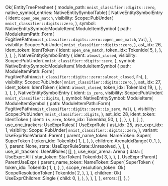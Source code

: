 Ok(
    EntityTreePresheet {
        module_path: `mnist_classifier::digits::zero`,
        native_symbol_entries: NativeEntitySymbolTable(
            [
                NativeEntitySymbolEntry {
                    ident: `open_one_match`,
                    visibility: Scope::PubUnder(
                        `mnist_classifier::digits::zero`,
                    ),
                    symbol: NativeEntitySymbol::ModuleItem(
                        ModuleItemSymbol {
                            path: ModuleItemPath::Form(
                                FugitivePath(`mnist_classifier::digits::zero::open_one_match`, `Val`),
                            ),
                            visibility: Scope::PubUnder(
                                `mnist_classifier::digits::zero`,
                            ),
                            ast_idx: 26,
                            ident_token: IdentToken {
                                ident: `open_one_match`,
                                token_idx: TokenIdx(
                                    5,
                                ),
                            },
                        },
                    ),
                },
                NativeEntitySymbolEntry {
                    ident: `almost_closed`,
                    visibility: Scope::PubUnder(
                        `mnist_classifier::digits::zero`,
                    ),
                    symbol: NativeEntitySymbol::ModuleItem(
                        ModuleItemSymbol {
                            path: ModuleItemPath::Form(
                                FugitivePath(`mnist_classifier::digits::zero::almost_closed`, `Fn`),
                            ),
                            visibility: Scope::PubUnder(
                                `mnist_classifier::digits::zero`,
                            ),
                            ast_idx: 27,
                            ident_token: IdentToken {
                                ident: `almost_closed`,
                                token_idx: TokenIdx(
                                    19,
                                ),
                            },
                        },
                    ),
                },
                NativeEntitySymbolEntry {
                    ident: `is_zero`,
                    visibility: Scope::PubUnder(
                        `mnist_classifier::digits`,
                    ),
                    symbol: NativeEntitySymbol::ModuleItem(
                        ModuleItemSymbol {
                            path: ModuleItemPath::Form(
                                FugitivePath(`mnist_classifier::digits::zero::is_zero`, `Val`),
                            ),
                            visibility: Scope::PubUnder(
                                `mnist_classifier::digits`,
                            ),
                            ast_idx: 28,
                            ident_token: IdentToken {
                                ident: `is_zero`,
                                token_idx: TokenIdx(
                                    50,
                                ),
                            },
                        },
                    ),
                },
            ],
        ),
        use_one_trackers: UseExprRules(
            [
                UseExprRule {
                    ast_idx: 25,
                    use_expr_idx: 1,
                    visibility: Scope::PubUnder(
                        `mnist_classifier::digits::zero`,
                    ),
                    variant: UseExprRuleVariant::Parent {
                        parent_name_token: NameToken::Super(
                            SuperToken {
                                token_idx: TokenIdx(
                                    1,
                                ),
                            },
                        ),
                        children: ArenaIdxRange(
                            0..1,
                        ),
                    },
                    parent: None,
                    state: UseExprRuleState::Unresolved,
                },
            ],
        ),
        use_all_trackers: UseAllRules(
            [],
        ),
        use_expr_arena: Arena {
            data: [
                UseExpr::All {
                    star_token: StarToken(
                        TokenIdx(
                            3,
                        ),
                    ),
                },
                UseExpr::Parent(
                    ParentUseExpr {
                        parent_name_token: NameToken::Super(
                            SuperToken {
                                token_idx: TokenIdx(
                                    1,
                                ),
                            },
                        ),
                        scope_resolution_token: Ok(
                            ScopeResolutionToken(
                                TokenIdx(
                                    2,
                                ),
                            ),
                        ),
                        children: Ok(
                            UseExprChildren::Single {
                                child: 0,
                            },
                        ),
                    },
                ),
            ],
        },
        errors: [],
    },
)
